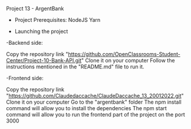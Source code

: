 Project 13 - ArgentBank

- Project Prerequisites:
NodeJS
Yarn

- Launching the project

-Backend side:

Copy the repository link "https://github.com/OpenClassrooms-Student-Center/Project-10-Bank-API.git"
Clone it on your computer
Follow the instructions mentioned in the "README.md" file to run it.

-Frontend side:

Copy the repository link "https://github.com/Claudedaccache/ClaudeDaccache_13_20012022.git"
Clone it on your computer
Go to the "argentbank" folder
The npm install command will allow you to install the dependencies
The npm start command will allow you to run the frontend part of the project on the port 3000


